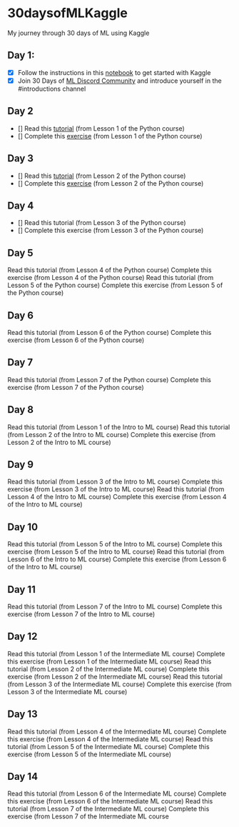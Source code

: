 # 30daysofMLKaggle
My journey through 30 days of ML using Kaggle

## Day 1:

- [x] Follow the instructions in this [notebook](https://www.kaggle.com/alexisbcook/getting-started-with-kaggle) to get started with Kaggle
- [x] Join 30 Days of [ML Discord Community](https://discord.com/invite/f8g8bDq8Vv) and introduce yourself in the #introductions channel

## Day 2


- [] Read this [tutorial](https://www.kaggle.com/colinmorris/hello-python) (from Lesson 1 of the Python course)
- [] Complete this [exercise](https://www.kaggle.com/snehilsanyal/exercise-syntax-variables-and-numbers/edit) (from Lesson 1 of the Python course)

## Day 3


- [] Read this [tutorial](https://www.kaggle.com/colinmorris/functions-and-getting-help) (from Lesson 2 of the Python course)
- [] Complete this [exercise](https://www.kaggle.com/snehilsanyal/exercise-functions-and-getting-help/edit) (from Lesson 2 of the Python course)

## Day 4


- [] Read this tutorial (from Lesson 3 of the Python course)
- [] Complete this exercise (from Lesson 3 of the Python course)

## Day 5


Read this tutorial (from Lesson 4 of the Python course)
Complete this exercise (from Lesson 4 of the Python course)
Read this tutorial (from Lesson 5 of the Python course)
Complete this exercise (from Lesson 5 of the Python course)

## Day 6


Read this tutorial (from Lesson 6 of the Python course)
Complete this exercise (from Lesson 6 of the Python course)

## Day 7


Read this tutorial (from Lesson 7 of the Python course)
Complete this exercise (from Lesson 7 of the Python course)

## Day 8


Read this tutorial (from Lesson 1 of the Intro to ML course)
Read this tutorial (from Lesson 2 of the Intro to ML course)
Complete this exercise (from Lesson 2 of the Intro to ML course)

## Day 9


Read this tutorial (from Lesson 3 of the Intro to ML course)
Complete this exercise (from Lesson 3 of the Intro to ML course)
Read this tutorial (from Lesson 4 of the Intro to ML course)
Complete this exercise (from Lesson 4 of the Intro to ML course)

## Day 10


Read this tutorial (from Lesson 5 of the Intro to ML course)
Complete this exercise (from Lesson 5 of the Intro to ML course)
Read this tutorial (from Lesson 6 of the Intro to ML course)
Complete this exercise (from Lesson 6 of the Intro to ML course)

## Day 11


Read this tutorial (from Lesson 7 of the Intro to ML course)
Complete this exercise (from Lesson 7 of the Intro to ML course)

## Day 12


Read this tutorial (from Lesson 1 of the Intermediate ML course)
Complete this exercise (from Lesson 1 of the Intermediate ML course)
Read this tutorial (from Lesson 2 of the Intermediate ML course)
Complete this exercise (from Lesson 2 of the Intermediate ML course)
Read this tutorial (from Lesson 3 of the Intermediate ML course)
Complete this exercise (from Lesson 3 of the Intermediate ML course)

## Day 13


Read this tutorial (from Lesson 4 of the Intermediate ML course)
Complete this exercise (from Lesson 4 of the Intermediate ML course)
Read this tutorial (from Lesson 5 of the Intermediate ML course)
Complete this exercise (from Lesson 5 of the Intermediate ML course)

## Day 14


Read this tutorial (from Lesson 6 of the Intermediate ML course)
Complete this exercise (from Lesson 6 of the Intermediate ML course)
Read this tutorial (from Lesson 7 of the Intermediate ML course)
Complete this exercise (from Lesson 7 of the Intermediate ML course
